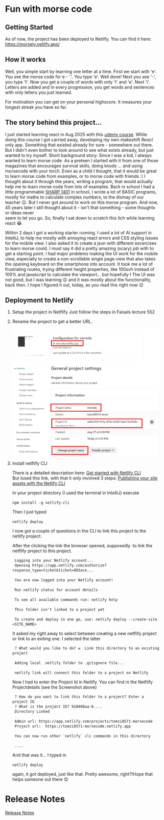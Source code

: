 # Fun with morse code
## Getting Started
As of now, the project has been deployed to Netlify. You can find it here: https://morsely.netlify.app/

## How it works
Well, you simple start by learning one letter at a time. First we start with 'e'. You see the morse code for e - '.'. You type 'e'. Well done! Next you see '-', you type 't'. Now you get a couple of words with only 't' and 'e'. Next 'i'. Letters are added and in every progression, you get words and sentences with only letters you just learned. 

For motivation you can get on your personal highscore. It measures your longest streak you have so far. 



## The story behind this project...

I just started learning react in Aug 2025 with
this [udemy course](https://www.udemy.com/course/spring-boot-using-intellij-build-a-real-world-project/).
While doing this course I got carried away, developing my own makeshift *React* only app. Something that existed already
for sure - somewhere out there. But I didn't even bother to look around to see what exists already, but just wanted to
try myself. Short background story: Since I was a kid, I always wanted to
learn morse code. As a preteen I started with it from one of those magazines that encourages survival skills, doing
knods ... and using morsecode with your torch. Even as a child I thought, that it would be great to learn morse code
from examples, or to morse code with friends :) I thought about it through the years, writing a program, that
would actually help me to learn morse code from lots of examples. Back in school I had a
little programmable [SHARP 1401](https://de.wikipedia.org/wiki/Sharp_PC-1401) in school, I wrote a lot of BASIC
programs,
mostly for maths to calculate complex numbers, to the dismay of our teacher 😉. But I never got around to work on this
morse program. And now, 45 years later I still thought about it - isn't that something - some thoughts or ideas never  
seem to let you go. So, finally I sat down to scratch this itch while learning react 😂.

Within 2 days I got a working starter running. I used a lot of AI support in IntelliJ, to help me mostly with annoying
react errors and CSS
styling issues for the mobile view. I also asked it to create a json with different excercises to learn morse could. I
must say it did a
pretty amazing (scary) job with to get a starting point. I had major problems making the UI work for the mobile view,
especially to create a non-scrollable single page view that also takes the opening keyboard on the smartphone into
account.
It took me a lot of frustrating routes, trying different height properties, like 100svh instead of 100% and javascript
to calculate the viewport... but hopefully I
The UI was not good, but I was learning 😉 and it was mostly about the functionality, back then.
I hope I figured it out, today, as you read this right now 😉

## Deployment to Netlify

1. Setup the project in Netflify
   Just follow the steps in Faisals lecture 552

2. Rename the project to get a better URL.

   ![netflify.png](docs/netflify.png)

3. Install netflify CLI

   There is a detailed description here:
   [Get started with Netlify CLI](https://docs.netlify.com/api-and-cli-guides/cli-guides/get-started-with-cli/)  
   But Iused this link, with that it only involved 3 steps: [Publishing your site assets with the Netlify CLI](https://www.netlify.com/blog/2021/12/01/publish-your-site-assets-with-the-netlify-cli/)
    
    In your project directory (I used the terminal in IntelliJ) execute

    `npm install -g netlify-cli`

    Then I just typed 

    `netlify deploy` 

     I now got a couple of questions in the CLI to link this project to the netlify project:

     After the clicking the link the browser opened, supposedly  to link the netflify project to this project.

        Logging into your Netlify account...
        Opening https://app.netlify.com/authorize?response_type=ticket&ticket=003ace...
        
        You are now logged into your Netlify account!
        
        Run netlify status for account details
        
        To see all available commands run: netlify help
        
        This folder isn't linked to a project yet
        
        To create and deploy in one go, use: netlify deploy --create-site <SITE_NAME>

    It asked my right away to select between creating a new netflify project or link to an exiting one. I 
    selected the latter

        ? What would you like to do? ⇄  Link this directory to an existing project
        
        Adding local .netlify folder to .gitignore file...
        
        netlify link will connect this folder to a project on Netlify

    Now I had to enter the Project Id in Netlify. You can find in the Netflify Projectdetails (see the Screenshot above)

        ? How do you want to link this folder to a project? Enter a project ID
        ? What is the project ID? 910400aa-8....
        Directory Linked
        
        Admin url: https://app.netlify.com/projects/tomzi8571-morsecode
        Project url:  https://tomzi8571-morsecode.netlify.app
        
        You can now run other `netlify` cli commands in this directory
        
        ....

    And that was it... I typed in

    `netlify deploy`

    again, it got deployed, just like that. Pretty awesome, right?!Hope that helps someone out there 😊

# Release Notes
[Release Notes](docs/RELEASE_NOTES.md)